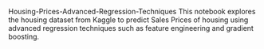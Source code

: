 Housing-Prices-Advanced-Regression-Techniques
This notebook explores the housing dataset from Kaggle to predict Sales Prices of housing using advanced regression techniques such as feature engineering and gradient boosting.
